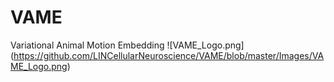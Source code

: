 # VAME
Variational Animal Motion Embedding
![VAME_Logo.png]
(https://github.com/LINCellularNeuroscience/VAME/blob/master/Images/VAME_Logo.png)

